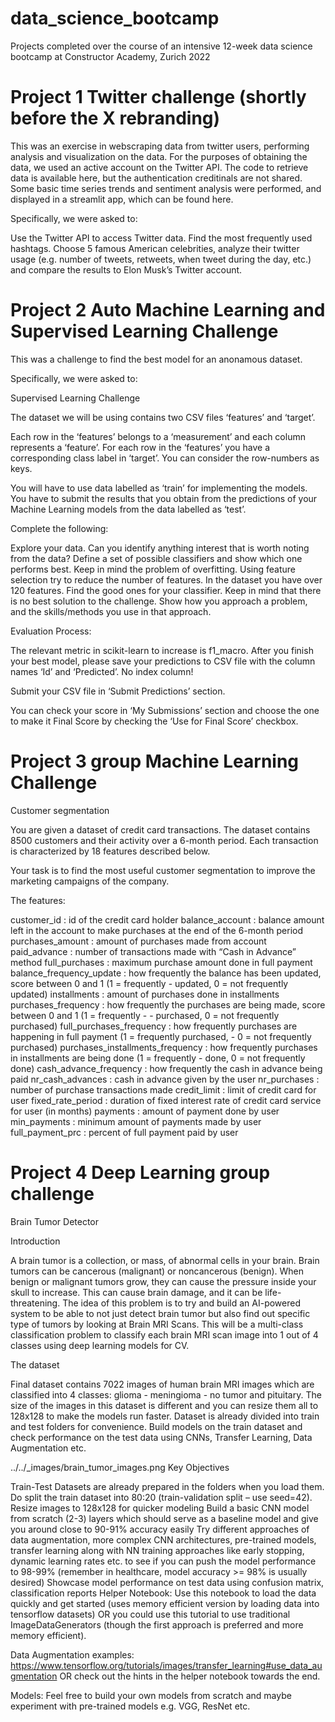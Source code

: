 # data_science_bootcamp
Projects completed over the course of an intensive 12-week data science bootcamp at Constructor Academy, Zurich 2022

# Project 1 Twitter challenge (shortly before the X rebranding)
This was an exercise in webscraping data from twitter users, performing analysis and visualization on the data. 
For the purposes of obtaining the data, we used an active account on the Twitter API. The code to retrieve data is available here, but the authentication creditinals are not shared. 
Some basic time series trends and sentiment analysis were performed, and displayed in a streamlit app, which can be found here. 

Specifically, we were asked to:

Use the Twitter API to access Twitter data. Find the most frequently used hashtags. Choose 5 famous American celebrities, analyze their twitter usage (e.g. number of tweets, retweets, when tweet during the day, etc.) and compare the results to Elon Musk’s Twitter account.

# Project 2 Auto Machine Learning and Supervised Learning Challenge
This was a challenge to find the best model for an anonamous dataset. 

Specifically, we were asked to:

Supervised Learning Challenge

The dataset we will be using contains two CSV files ‘features’ and ‘target’.

Each row in the ‘features’ belongs to a ‘measurement’ and each column represents a ‘feature’. For each row in the ‘features’ you have a corresponding class label in ‘target’. You can consider the row-numbers as keys.

You will have to use data labelled as ‘train’ for implementing the models. You have to submit the results that you obtain from the predictions of your Machine Learning models from the data labelled as ‘test’.

Complete the following:

Explore your data. Can you identify anything interest that is worth noting from the data?
Define a set of possible classifiers and show which one performs best. Keep in mind the problem of overfitting.
Using feature selection try to reduce the number of features. In the dataset you have over 120 features. Find the good ones for your classifier.
Keep in mind that there is no best solution to the challenge. Show how you approach a problem, and the skills/methods you use in that approach.

Evaluation Process:

The relevant metric in scikit-learn to increase is f1_macro. After you finish your best model, please save your predictions to CSV file with the column names ‘Id’ and ‘Predicted’. No index column!

Submit your CSV file in ‘Submit Predictions’ section.

You can check your score in ‘My Submissions’ section and choose the one to make it Final Score by checking the ‘Use for Final Score’ checkbox.

# Project 3 group Machine Learning Challenge

Customer segmentation

You are given a dataset of credit card transactions. The dataset contains 8500 customers and their activity over a 6-month period. Each transaction is characterized by 18 features described below.

Your task is to find the most useful customer segmentation to improve the marketing campaigns of the company.

The features:

customer_id : id of the credit card holder
balance_account : balance amount left in the account to make purchases at the end of the 6-month period
purchases_amount : amount of purchases made from account
paid_advance : number of transactions made with “Cash in Advance” method
full_purchases : maximum purchase amount done in full payment
balance_frequency_update : how frequently the balance has been updated, score between 0 and 1 (1 = frequently - updated, 0 = not frequently updated)
installments : amount of purchases done in installments
purchases_frequency : how frequently the purchases are being made, score between 0 and 1 (1 = frequently - - purchased, 0 = not frequently purchased)
full_purchases_frequency : how frequently purchases are happening in full payment (1 = frequently purchased, - 0 = not frequently purchased)
purchases_installments_frequency : how frequently purchases in installments are being done (1 = frequently - done, 0 = not frequently done)
cash_advance_frequency : how frequently the cash in advance being paid
nr_cash_advances : cash in advance given by the user
nr_purchases : number of purchase transactions made
credit_limit : limit of credit card for user
fixed_rate_period : duration of fixed interest rate of credit card service for user (in months)
payments : amount of payment done by user
min_payments : minimum amount of payments made by user
full_payment_prc : percent of full payment paid by user

# Project 4 Deep Learning group challenge

Brain Tumor Detector

Introduction

A brain tumor is a collection, or mass, of abnormal cells in your brain. Brain tumors can be cancerous (malignant) or noncancerous (benign). When benign or malignant tumors grow, they can cause the pressure inside your skull to increase. This can cause brain damage, and it can be life-threatening. The idea of this problem is to try and build an AI-powered system to be able to not just detect brain tumor but also find out specific type of tumors by looking at Brain MRI Scans. This will be a multi-class classification problem to classify each brain MRI scan image into 1 out of 4 classes using deep learning models for CV.

The dataset

Final dataset contains 7022 images of human brain MRI images which are classified into 4 classes: glioma - meningioma - no tumor and pituitary. The size of the images in this dataset is different and you can resize them all to 128x128 to make the models run faster. Dataset is already divided into train and test folders for convenience. Build models on the train dataset and check performance on the test data using CNNs, Transfer Learning, Data Augmentation etc.

../../_images/brain_tumor_images.png
Key Objectives

Train-Test Datasets are already prepared in the folders when you load them. Do split the train dataset into 80:20 (train-validation split – use seed=42). Resize images to 128x128 for quicker modeling
Build a basic CNN model from scratch (2-3) layers which should serve as a baseline model and give you around close to 90-91% accuracy easily
Try different approaches of data augmentation, more complex CNN architectures, pre-trained models, transfer learning along with NN training approaches like early stopping, dynamic learning rates etc. to see if you can push the model performance to 98-99% (remember in healthcare, model accuracy >= 98% is usually desired)
Showcase model performance on test data using confusion matrix, classification reports
Helper Notebook: Use this notebook to load the data quickly and get started (uses memory efficient version by loading data into tensorflow datasets) OR you could use this tutorial to use traditional ImageDataGenerators (though the first approach is preferred and more memory efficient).

Data Augmentation examples: https://www.tensorflow.org/tutorials/images/transfer_learning#use_data_augmentation OR check out the hints in the helper notebook towards the end.

Models: Feel free to build your own models from scratch and maybe experiment with pre-trained models e.g. VGG, ResNet etc.





